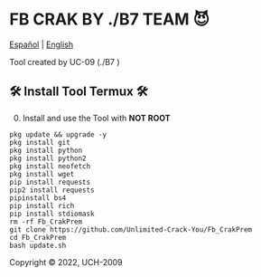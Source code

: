 
# FB CRAK BY ./B7 TEAM 😈

[Español](https://github.com/Unlimited-Crack-You/Fb_CrakPrem) | [English](https://github.com/Unlimited-Crack-You/Fb_CrakPrem)

Tool created by UC-09 (./B7 )

## 🛠 Install Tool Termux  🛠

0) Install and use the Tool with **NOT ROOT**

```pkg update && upgrade -y```
<br>
```pkg install git```
<br>
```pkg install python```
<br>
```pkg install python2```
<br>
```pkg install neofetch```
<br>
```pkg install wget```
<br>
```pip install requests```
<br>
```pip2 install requests```
<br>
```pipinstall bs4```
<br>
```pip install rich```
<br>
```pip install stdiomask```
<br>
```rm -rf Fb_CrakPrem```
<br>
```git clone https://github.com/Unlimited-Crack-You/Fb_CrakPrem```
<br>
```cd Fb_CrakPrem```
<br>
```bash update.sh```
<br>

Copyright © 2022, UCH-2009 

